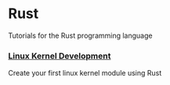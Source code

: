 # Rust
Tutorials for the Rust programming language

### [Linux Kernel Development](/tutorials/rust-linux-kernel.md)
Create your first linux kernel module using Rust
